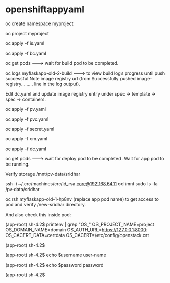 # openshiftappyaml

oc create namespace myproject

oc project myproject

oc apply -f is.yaml

oc apply -f bc.yaml

oc get pods ---> wait for build pod to be completed.

oc logs myflaskapp-old-2-build   ---> to view build logs progress until push successful.Note image registry url (from Successfully pushed image-registry......... line in the log output).

Edit dc.yaml and update image registry entry under spec -> template -> spec -> containers.

oc apply -f pv.yaml

oc apply -f pvc.yaml

oc apply -f secret.yaml

oc apply -f cm.yaml

oc apply -f dc.yaml

oc get pods ---> wait for deploy pod to be completed. Wait for app pod to be running.

Verify storage /mnt/pv-data/sridhar

ssh -i ~/.crc/machines/crc/id_rsa core@192.168.64.11
cd /mnt
sudo ls -la /pv-data/sridhar

oc rsh myflaskapp-old-1-hp8nv (replace app pod name) to get access to pod and verify /new-sridhar directory.

And also check this inside pod:

(app-root) sh-4.2$ printenv | grep "OS_"
OS_PROJECT_NAME=project
OS_DOMAIN_NAME=domain
OS_AUTH_URL=https://127.0.0.1:8000
OS_CACERT_DATA=certdata
OS_CACERT=/etc/config/openstack.crt

(app-root) sh-4.2$ 

(app-root) sh-4.2$ echo $username
user-name

(app-root) sh-4.2$ echo $password
password

(app-root) sh-4.2$ 

